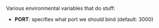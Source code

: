 Various environmental variables that do stuff:

 * **PORT**: specifies what port we should bind (default: 3000)

